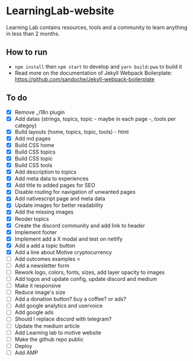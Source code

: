 # LearningLab-website
Learning Lab contains resources, tools and a community to learn anything in less than 2 months.

## How to run
* `npm install` then `npm start` to develop and `yarn build:pwa` to build it 
* Read more on the documentation of Jekyll Webpack Boilerplate: https://github.com/sandoche/Jekyll-webpack-boilerplate

## To do
- [x] Remove _i18n plugin
- [x] Add datas (strings, topics, topic - maybe in each page -, tools per categoy)
- [x] Build layouts (home, topics, topic, tools) - html
- [x] Add md pages
- [x] Build CSS home
- [x] Build CSS topics
- [x] Build CSS topic
- [x] Build CSS tools
- [x] Add description to topics
- [x] Add meta data to experiences
- [x] Add title to added pages for SEO
- [x] Disable routing for navigation of unwanted pages
- [x] Add nativescript page and meta data
- [x] Update images for better readability
- [x] Add the missing images
- [x] Reoder topics
- [x] Create the discord community and add link to header
- [x] Implement footer
- [x] Implement add a X modal and test on netlify
- [x] Add a add a topic button
- [x] Add a line about Motive cryptocurrency
- [ ] Add outcomes examples <
- [ ] Add a newsletter form
- [ ] Rework logo, colors, fonts, sizes, add layer opacity to images
- [ ] Add logos and update config, update discord and medium
- [ ] Make it responsive
- [ ] Reduce image's size
- [ ] Add a donation button? buy a coffee? or ads?
- [ ] Add google analytics and uservoice
- [ ] Add google ads
- [ ] Should I replace discord with telegram?
- [ ] Update the medium article
- [ ] Add Learning lab to motive website
- [ ] Make the github repo public
- [ ] Deploy
- [ ] Add AMP